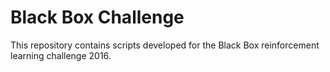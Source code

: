 # Black Box Challenge

This repository contains scripts developed for the Black Box reinforcement learning challenge 2016.
